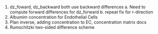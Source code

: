 1. dz_foward, dz_backward both use backward differences
  a. Need to compute forward differences for dz_forward
  b. repeat fix for r-direction
2. Albumim concentration for Endothelial Cells
4. Plan inverse, adding concentration to EC, concentration matrix docs
5. Rumschitzki two-sided difference scheme 
